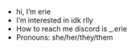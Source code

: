 -  hi, I’m erie
-  I’m interested in idk rlly 
-  How to reach me discord is  _.erie
-  Pronouns: she/her/they/them
